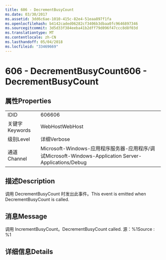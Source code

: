 ```yaml
---
title: 606 - DecrementBusyCount
ms.date: 03/30/2017
ms.assetid: 3dd6c6ae-1010-415c-82e4-51eaa897f1fa
ms.openlocfilehash: b4142caded06282cf3406b3dbaa0fc9646897346
ms.sourcegitcommit: 3d5d33f384eeba41b2dff79d096f47ccc8d8f03d
ms.translationtype: MT
ms.contentlocale: zh-CN
ms.lasthandoff: 05/04/2018
ms.locfileid: "33469669"
---
```

# <a name="606---decrementbusycount"></a><span data-ttu-id="f2300-102">606 - DecrementBusyCount</span><span class="sxs-lookup"><span data-stu-id="f2300-102">606 - DecrementBusyCount</span></span>
## <a name="properties"></a><span data-ttu-id="f2300-103">属性</span><span class="sxs-lookup"><span data-stu-id="f2300-103">Properties</span></span>  
  
|||  
|-|-|  
|<span data-ttu-id="f2300-104">ID</span><span class="sxs-lookup"><span data-stu-id="f2300-104">ID</span></span>|<span data-ttu-id="f2300-105">606</span><span class="sxs-lookup"><span data-stu-id="f2300-105">606</span></span>|  
|<span data-ttu-id="f2300-106">关键字</span><span class="sxs-lookup"><span data-stu-id="f2300-106">Keywords</span></span>|<span data-ttu-id="f2300-107">WebHost</span><span class="sxs-lookup"><span data-stu-id="f2300-107">WebHost</span></span>|  
|<span data-ttu-id="f2300-108">级别</span><span class="sxs-lookup"><span data-stu-id="f2300-108">Level</span></span>|<span data-ttu-id="f2300-109">详细</span><span class="sxs-lookup"><span data-stu-id="f2300-109">Verbose</span></span>|  
|<span data-ttu-id="f2300-110">通道</span><span class="sxs-lookup"><span data-stu-id="f2300-110">Channel</span></span>|<span data-ttu-id="f2300-111">Microsoft-Windows-应用程序服务器-应用程序/调试</span><span class="sxs-lookup"><span data-stu-id="f2300-111">Microsoft-Windows-Application Server-Applications/Debug</span></span>|  
  
## <a name="description"></a><span data-ttu-id="f2300-112">描述</span><span class="sxs-lookup"><span data-stu-id="f2300-112">Description</span></span>  
 <span data-ttu-id="f2300-113">调用 DecrementBusyCount 时发出此事件。</span><span class="sxs-lookup"><span data-stu-id="f2300-113">This event is emitted when DecrementBusyCount is called.</span></span>  
  
## <a name="message"></a><span data-ttu-id="f2300-114">消息</span><span class="sxs-lookup"><span data-stu-id="f2300-114">Message</span></span>  
 <span data-ttu-id="f2300-115">调用 IncrementBusyCount。</span><span class="sxs-lookup"><span data-stu-id="f2300-115">DecrementBusyCount called.</span></span> <span data-ttu-id="f2300-116">源：%1</span><span class="sxs-lookup"><span data-stu-id="f2300-116">Source : %1</span></span>  
  
## <a name="details"></a><span data-ttu-id="f2300-117">详细信息</span><span class="sxs-lookup"><span data-stu-id="f2300-117">Details</span></span>
